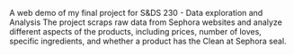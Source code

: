 A web demo of my final project for S&DS 230 - Data exploration and Analysis
The project scraps raw data from Sephora websites and analyze different aspects of the products, including prices, number of loves, specific ingredients, and whether a product has the Clean at Sephora seal.
